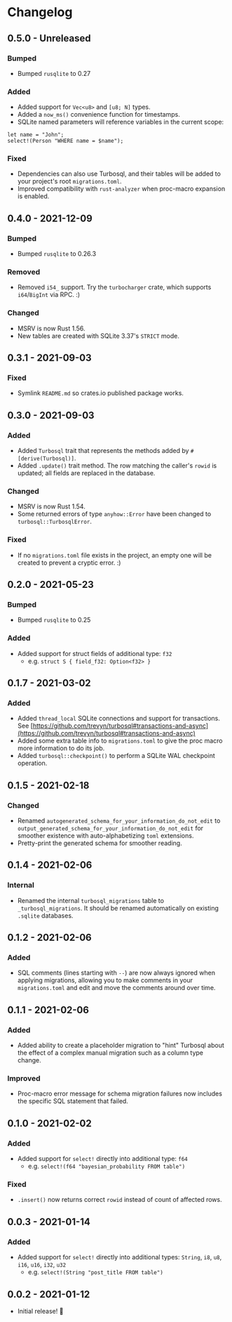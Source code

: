 # Changelog

## 0.5.0 - Unreleased

### Bumped

- Bumped `rusqlite` to 0.27

### Added

- Added support for `Vec<u8>` and `[u8; N]` types.
- Added a `now_ms()` convenience function for timestamps.
- SQLite named parameters will reference variables in the current scope:

```rust,ignore
let name = "John";
select!(Person "WHERE name = $name");
```

### Fixed

- Dependencies can also use Turbosql, and their tables will be added to your project's root `migrations.toml`.
- Improved compatibility with `rust-analyzer` when proc-macro expansion is enabled.

## 0.4.0 - 2021-12-09

### Bumped

- Bumped `rusqlite` to 0.26.3

### Removed

- Removed `i54_` support. Try the `turbocharger` crate, which supports `i64`/`BigInt` via RPC. :)

### Changed

- MSRV is now Rust 1.56.
- New tables are created with SQLite 3.37's `STRICT` mode.

## 0.3.1 - 2021-09-03

### Fixed

- Symlink `README.md` so crates.io published package works.

## 0.3.0 - 2021-09-03

### Added

- Added `Turbosql` trait that represents the methods added by `#[derive(Turbosql)]`.
- Added `.update()` trait method. The row matching the caller's `rowid` is updated; all fields are replaced in the database.

### Changed

- MSRV is now Rust 1.54.
- Some returned errors of type `anyhow::Error` have been changed to `turbosql::TurbosqlError`.

### Fixed

- If no `migrations.toml` file exists in the project, an empty one will be created to prevent a cryptic error. :)

## 0.2.0 - 2021-05-23

### Bumped

- Bumped `rusqlite` to 0.25

### Added

- Added support for struct fields of additional type: `f32`
  - e.g. `struct S { field_f32: Option<f32> }`

## 0.1.7 - 2021-03-02

### Added

- Added `thread_local` SQLite connections and support for transactions. See [https://github.com/trevyn/turbosql#transactions-and-async](https://github.com/trevyn/turbosql#transactions-and-async)
- Added some extra table info to `migrations.toml` to give the proc macro more information to do its job.
- Added `turbosql::checkpoint()` to perform a SQLite WAL checkpoint operation.

## 0.1.5 - 2021-02-18

### Changed

- Renamed `autogenerated_schema_for_your_information_do_not_edit` to `output_generated_schema_for_your_information_do_not_edit` for smoother existence with auto-alphabetizing `toml` extensions.
- Pretty-print the generated schema for smoother reading.

## 0.1.4 - 2021-02-06

### Internal

- Renamed the internal `turbosql_migrations` table to `_turbosql_migrations`. It should be renamed automatically on existing `.sqlite` databases.

## 0.1.2 - 2021-02-06

### Added

- SQL comments (lines starting with `--`) are now always ignored when applying migrations, allowing you to make comments in your `migrations.toml` and edit and move the comments around over time.

## 0.1.1 - 2021-02-06

### Added

- Added ability to create a placeholder migration to "hint" Turbosql about the effect of a complex manual migration such as a column type change.

### Improved

- Proc-macro error message for schema migration failures now includes the specific SQL statement that failed.

## 0.1.0 - 2021-02-02

### Added

- Added support for `select!` directly into additional type: `f64`
  - e.g. `select!(f64 "bayesian_probability FROM table")`

### Fixed

- `.insert()` now returns correct `rowid` instead of count of affected rows.

## 0.0.3 - 2021-01-14

### Added

- Added support for `select!` directly into additional types: `String`, `i8`, `u8`, `i16`, `u16`, `i32`, `u32`
  - e.g. `select!(String "post_title FROM table")`

## 0.0.2 - 2021-01-12

- Initial release! 🎉
